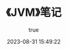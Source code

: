 ---
pageComponent:
  name: Catalogue
  data:
    path: 《JVM》笔记
    imgUrl: https://cdn.staticaly.com/gh/Cynicism-lab/MyResource@gh-pages/image/QQ截图20230727210828.3c6pzlsa0wsg.webp
    description: 本章内容为博主在JVM教学视频的基础上添加学习笔记
title: 《JVM》笔记
date: 2023-08-31 15:49:22
permalink: /note/jvm/
article: false
comment: false
editLink: false
author:
  name: cynicism
  link: https://github.com/cynicism-lab
---